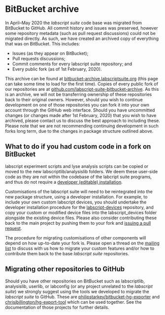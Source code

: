 # BitBucket archive

In April–May 2020 the _labscript suite_ code base was migrated from BitBucket to GitHub. All commit history and issues was preserved, however some repository metadata (such as pull request discussions) could not be migrated directly. As such, we have created an archived copy of everything that was on BitBucket. This includes:

* Issues (as they appear on BitBucket);
* Pull requests discussions;
* Commit comments for every labscript suite repository; and
* Every public fork (as of 1st February, 2020).

This archive can be found at [bitbucket-archive.labscriptsuite.org](https://bitbucket-archive.labscriptsuite.org/) (this page can take some time to load for the first time). Copies of every public fork of our repositories are at [github.com/labscript-suite-bitbucket-archive](https://github.com/labscript-suite-bitbucket-archive). As this is an archive, we will not be transferring ownership of these repositories back to their original owners. However, should you wish to continue development on one of those repositories you can fork it into your own account through the GitHub web interface. Should you have uncommitted changes (or changes made after 1st February, 2020) that you wish to have archived, please contact us to discuss the best approach to including these. Please note that we are not recommending continuing development in such forks long term, due to the changes in package structure outlined above.


## What to do if you had custom code in a fork on BitBucket

labscript experiment scripts and lyse analysis scripts can be copied or moved to the new labscriptlib/analysislib folders. We deem these user-side code as they are not within the codebase of the labcript suite programs, and thus do not require a [developer (editable) installation](../installation/index.rst).

Customisations of the labscript suite will need to be reintegrated into the new package structure, using a developer installation. For example, to include your own custom labscript devices, you should undertake the developer installation procedure for the [labscript-devices](https://github.com/labscript-suite/labscript-devices) repository, and copy your custom or modified device files into the labscript_devices folder alongside the existing device files. Please also consider contributing these back to the main project by pushing them to your fork and [issuing a pull request](contributing.md/#pull-requests).

The procedure for migrating customisations of other components will depend on how up-to-date your fork is. Please open a thread on the [mailing list](http://groups.google.com/group/labscriptsuite) to discuss with us how to migrate your custom features and/or how to contribute them back to the base _labscript suite_ repositories.


## Migrating other repositories to GitHub

Should you have other repositories on BitBucket such as labscriptlib, analysislib, userlib, or labconfig (or any project unrelated to the _labscript suite_) we strongly suggest using the tools we developed to migrate the _labscript suite_ to GitHub. These are [philipstarkey/bitbucket-hg-exporter](https://github.com/philipstarkey/bitbucket-hg-exporter) and [chrisjbillington/hg-export-tool](https://github.com/chrisjbillington/hg-export-tool) which can be used together. See the documentation of those projects for further details.
